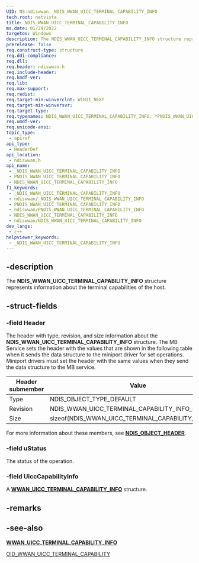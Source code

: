 ```yaml
---
UID: NS:ndiswwan._NDIS_WWAN_UICC_TERMINAL_CAPABILITY_INFO
tech.root: netvista
title: NDIS_WWAN_UICC_TERMINAL_CAPABILITY_INFO
ms.date: 01/24/2022
targetos: Windows
description: The NDIS_WWAN_UICC_TERMINAL_CAPABILITY_INFO structure represents information about the terminal capabilities of the host.
prerelease: false
req.construct-type: structure
req.ddi-compliance: 
req.dll: 
req.header: ndiswwan.h
req.include-header: 
req.kmdf-ver: 
req.lib: 
req.max-support: 
req.redist: 
req.target-min-winverclnt: WIN11_NEXT
req.target-min-winversvr: 
req.target-type: 
req.typenames: NDIS_WWAN_UICC_TERMINAL_CAPABILITY_INFO, *PNDIS_WWAN_UICC_TERMINAL_CAPABILITY_INFO
req.umdf-ver: 
req.unicode-ansi: 
topic_type:
 - apiref
api_type:
 - HeaderDef
api_location:
 - ndiswwan.h
api_name:
 - _NDIS_WWAN_UICC_TERMINAL_CAPABILITY_INFO
 - PNDIS_WWAN_UICC_TERMINAL_CAPABILITY_INFO
 - NDIS_WWAN_UICC_TERMINAL_CAPABILITY_INFO
f1_keywords:
 - _NDIS_WWAN_UICC_TERMINAL_CAPABILITY_INFO
 - ndiswwan/_NDIS_WWAN_UICC_TERMINAL_CAPABILITY_INFO
 - PNDIS_WWAN_UICC_TERMINAL_CAPABILITY_INFO
 - ndiswwan/PNDIS_WWAN_UICC_TERMINAL_CAPABILITY_INFO
 - NDIS_WWAN_UICC_TERMINAL_CAPABILITY_INFO
 - ndiswwan/NDIS_WWAN_UICC_TERMINAL_CAPABILITY_INFO
dev_langs:
 - c++
helpviewer_keywords:
 - _NDIS_WWAN_UICC_TERMINAL_CAPABILITY_INFO
---
```


## -description

The **NDIS_WWAN_UICC_TERMINAL_CAPABILITY_INFO** structure represents information about the terminal capabilities of the host.

## -struct-fields

### -field Header

The header with type, revision, and size information about the **NDIS_WWAN_UICC_TERMINAL_CAPABILITY_INFO** structure. The MB Service sets the header with the values that are shown in the following table when it sends the data structure to the miniport driver for set operations. Miniport drivers must set the header with the same values when they send the data structure to the MB service.

|Header submember|Value|
|---|---|
|Type|NDIS_OBJECT_TYPE_DEFAULT|
|Revision|NDIS_WWAN_UICC_TERMINAL_CAPABILITY_INFO_REVISION_1|
|Size|sizeof(NDIS_WWAN_UICC_TERMINAL_CAPABILITY_INFO)|

For more information about these members, see [**NDIS_OBJECT_HEADER**](../objectheader/ns-objectheader-ndis_object_header.md).

### -field uStatus

The status of the operation.

### -field UiccCapabilityInfo

A [**WWAN_UICC_TERMINAL_CAPABILITY_INFO**](../wwan/ns-wwan-wwan_uicc_terminal_capability_info.md) structure. 

## -remarks

## -see-also

[**WWAN_UICC_TERMINAL_CAPABILITY_INFO**](../wwan/ns-wwan-wwan_uicc_terminal_capability_info.md) 

[OID_WWAN_UICC_TERMINAL_CAPABILITY](/windows-hardware/drivers/network/oid-wwan-uicc-terminal-capability)